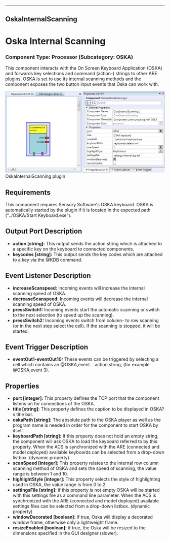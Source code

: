   
---
OskaInternalScanning
---

# Oska Internal Scanning

### Component Type: Processor (Subcategory: OSKA)

This component interacts with the On Screen Keyboard Application (OSKA) and forwards key selections and command (action-) strings to other ARE plugins. OSKA is set to use its internal scanning methods and the component exposes the two button input events that Oska can work with.

![Screenshot: OskaInternalScanning plugin](img/OskaInternalScanning.jpg "Screenshot: OskaInternalScanning plugin")  
OskaInternalScanning plugin

## Requirements

This component requires Sensory Software's OSKA keyboard. OSKA is automatically started by the plugin if it is located in the expected path ("../OSKA/Start Keyboard.exe").

## Output Port Description

*   **action \[string\]:** This output sends the action string which is attached to a specific key on the keyboard to connected components.
*   **keycodes \[string\]:** This output sends the key codes which are attached to a key via the @KDB command.

## Event Listener Description

*   **increaseScanspeed:** Incoming events will increase the internal scanning speed of OSKA.
*   **decreaseScanspeed:** Incoming events will decrease the internal scanning speed of OSKA.
*   **pressSwitch1:** Incoming events start the automatic scanning or switch to the next selection (to speed up the scanning).
*   **pressSwitch2:** Incoming events switch from column- to row scanning (or in the next step select the cell). If the scanning is stopped, it will be started.

## Event Trigger Description

*   **eventOut1-eventOut10:** These events can be triggered by selecting a cell which contains an @OSKA,event .. action string, (for example @OSKA,event 3).

## Properties

*   **port \[integer\]:** This property defines the TCP port that the component listens on for connections of the OSKA.
*   **title \[string\]:** This property defines the caption to be displayed in OSKA?s title bar.
*   **oskaPath \[string\]:** The absolute path to the OSKA player as well as the program name is needed in order for the component to start OSKA by itself.
*   **keyboardPath \[string\]:** If this property does not hold an empty string, the component will ask OSKA to load the keyboard referred to by this property. When the ACS is synchronized with the ARE (connected and model deployed) available keyboards can be selected from a drop-down listbox. (dynamic property)
*   **scanSpeed \[integer\]:** This property relates to the internal row column scanning method of OSKA and sets the speed of scanning, the value range is between 1 and 10.
*   **highlightStyle \[integer\]:** This property selects the style of highlighting used in OSKA, the value range is from 0 to 2.
*   **settingsFile \[string\]:** if this property is not empty OSKA will be started with this settings file as a command line parameter. When the ACS is synchronized with the ARE (connected and model deployed) available settings files can be selected from a drop-down listbox. (dynamic property)
*   **windowDecorated \[boolean\]:** if true, Oska will display a decorated window frame, otherwise only a lightweight frame.
*   **resizeEnabled \[boolean\]:** if true, the Oska will be resized to the dimensions specified in the GUI designer (slower).